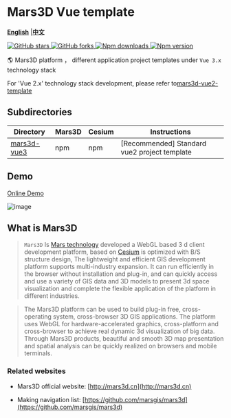 # Mars3D Vue template
 [**English**](./README_EN.md) |[**中文**](./README.md) 

<p>
<a target="_black" href="https://github.com/marsgis/mars3d">
<img alt="GitHub stars" src="https://img.shields.io/github/stars/marsgis/mars3d?style=flat&logo=github">
</a>
<a target="_black" href="https://github.com/marsgis/mars3d">
<img alt="GitHub forks" src="https://img.shields.io/github/forks/marsgis/mars3d?style=flat&logo=github">
</a>
<a target="_black" href="https://www.npmjs.com/package/mars3d">
<img alt="Npm downloads" src="https://img.shields.io/npm/dt/mars3d?style=flat&logo=npm">
</a>
<a target="_black" href="https://www.npmjs.com/package/mars3d">
<img alt="Npm version" src="https://img.shields.io/npm/v/mars3d.svg?style=flat&logo=npm&label=version"/>
</a>
</p>
 

🌎 Mars3D platform ， different application project templates under `Vue 3.x` technology stack


For 'Vue 2.x' technology stack development, please refer to[mars3d-vue2-template](https://github.com/marsgis/mars3d-vue2-template)
   

## Subdirectories
  
| Directory  |Mars3D |Cesium  |   Instructions  | 
|  ----  |----  | ----| ----  |
|[mars3d-vue3](./mars3d-vue3/README.md)	|npm |npm  | [Recommended] Standard vue2 project template| 



## Demo 
 [Online Demo](http://mars3d.cn/project/vue-template/)  

 ![image](http://mars3d.cn/project/vue-template/screenshot.jpg)
  
  

## What is Mars3D
>  `Mars3D` Is [Mars technology](http://marsgis.cn/) developed a WebGL based 3 d client development platform, based on [Cesium](https://cesium.com/cesiumjs/) is optimized with B/S structure design, The lightweight and efficient GIS development platform supports multi-industry expansion. It can run efficiently in the browser without installation and plug-in, and can quickly access and use a variety of GIS data and 3D models to present 3d space visualization and complete the flexible application of the platform in different industries.

 > The Mars3D platform can be used to build plug-in free, cross-operating system, cross-browser 3D GIS applications. The platform uses WebGL for hardware-accelerated graphics, cross-platform and cross-browser to achieve real dynamic 3d visualization of big data. Through Mars3D products, beautiful and smooth 3D map presentation and spatial analysis can be quickly realized on browsers and mobile terminals.

### Related websites
- Mars3D official website: [http://mars3d.cn](http://mars3d.cn)

- Making navigation list: [https://github.com/marsgis/mars3d](https://github.com/marsgis/mars3d)
 
